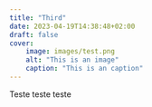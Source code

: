 ```yaml
---
title: "Third"
date: 2023-04-19T14:38:48+02:00
draft: false
cover:
    image: images/test.png
    alt: "This is an image"
    caption: "This is an caption"
---
```


Teste teste teste